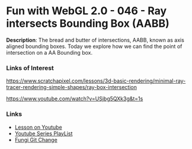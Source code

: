 # Fun with WebGL 2.0 - 046 - Ray intersects Bounding Box (AABB)
**Description**:
The bread and butter of intersections, AABB, known as axis aligned bounding boxes. Today we explore how we can find the point of intersection on a AA Bounding box.

### Links of Interest
https://www.scratchapixel.com/lessons/3d-basic-rendering/minimal-ray-tracer-rendering-simple-shapes/ray-box-intersection

https://www.youtube.com/watch?v=USjbg5QXk3g&t=1s

### Links
* [Lesson on Youtube](https://youtu.be/4h-jlOBsndU)
* [Youtube Series PlayList](https://www.youtube.com/playlist?list=PLMinhigDWz6emRKVkVIEAaePW7vtIkaIF)
* [Fungi Git Change](https://github.com/sketchpunk/FunWithWebGL2/commit/7fde87ac3980edcf9a52bc1c25619710d1bb1ecf)